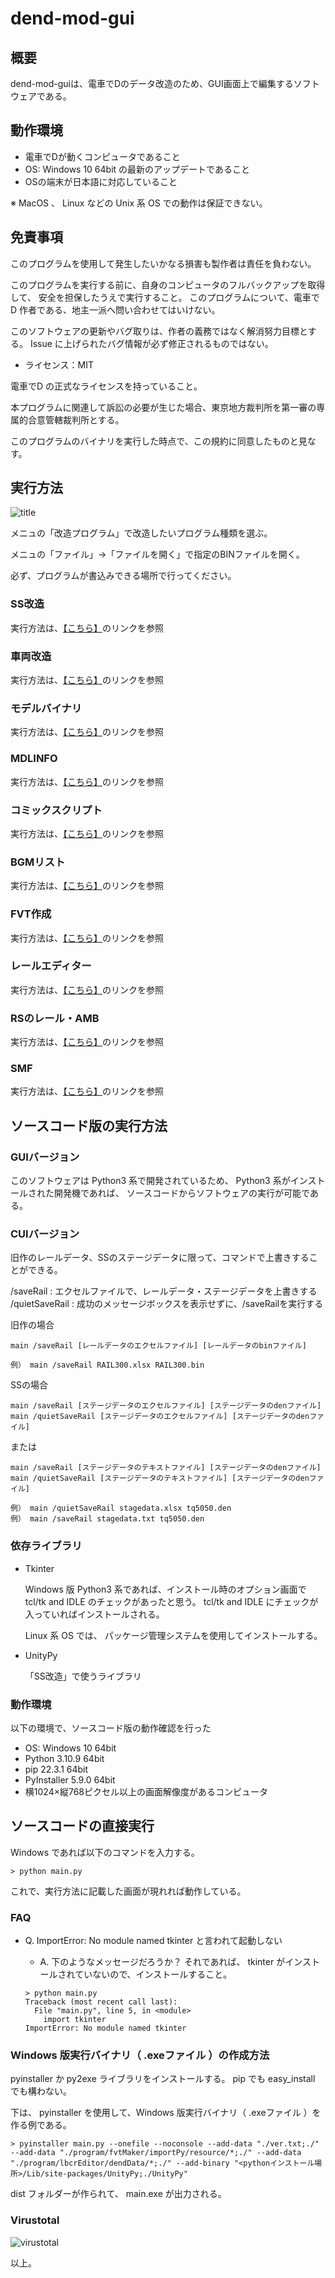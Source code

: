 # dend-mod-gui

## 概要

dend-mod-guiは、電車でDのデータ改造のため、GUI画面上で編集するソフトウェアである。

## 動作環境

* 電車でDが動くコンピュータであること
* OS: Windows 10 64bit の最新のアップデートであること
* OSの端末が日本語に対応していること

※ MacOS 、 Linux などの Unix 系 OS での動作は保証できない。

## 免責事項

このプログラムを使用して発生したいかなる損害も製作者は責任を負わない。

このプログラムを実行する前に、自身のコンピュータのフルバックアップを取得して、
安全を担保したうえで実行すること。
このプログラムについて、電車でD 作者である、地主一派へ問い合わせてはいけない。

このソフトウェアの更新やバグ取りは、作者の義務ではなく解消努力目標とする。
Issue に上げられたバグ情報が必ず修正されるものではない。

* ライセンス：MIT

電車でD の正式なライセンスを持っていること。

本プログラムに関連して訴訟の必要が生じた場合、東京地方裁判所を第一審の専属的合意管轄裁判所とする。

このプログラムのバイナリを実行した時点で、この規約に同意したものと見なす。

## 実行方法

![title](image/title.png)

メニュの「改造プログラム」で改造したいプログラム種類を選ぶ。

メニュの「ファイル」→「ファイルを開く」で指定のBINファイルを開く。

必ず、プログラムが書込みできる場所で行ってください。


### SS改造

実行方法は、[【こちら】](/program/ssUnity/README.md)のリンクを参照

### 車両改造

実行方法は、[【こちら】](/program/orgInfoEditor/README.md)のリンクを参照

### モデルバイナリ

実行方法は、[【こちら】](/program/mdlBin/README.md)のリンクを参照

### MDLINFO

実行方法は、[【こちら】](/program/mdlinfo/README.md)のリンクを参照

### コミックスクリプト

実行方法は、[【こちら】](/program/comicscript/README.md)のリンクを参照

### BGMリスト

実行方法は、[【こちら】](/program/musicEditor/README.md)のリンクを参照

### FVT作成

実行方法は、[【こちら】](/program/fvtMaker/README.md)のリンクを参照

### レールエディター

実行方法は、[【こちら】](/program/railEditor/README.md)のリンクを参照

### RSのレール・AMB

実行方法は、[【こちら】](/program/rsRail/README.md)のリンクを参照

### SMF

実行方法は、[【こちら】](/program/smf/README.md)のリンクを参照

## ソースコード版の実行方法

### GUIバージョン

このソフトウェアは Python3 系で開発されているため、 Python3 系がインストールされた開発機であれば、
ソースコードからソフトウェアの実行が可能である。

### CUIバージョン

旧作のレールデータ、SSのステージデータに限って、コマンドで上書きすることができる。

/saveRail : エクセルファイルで、レールデータ・ステージデータを上書きする
/quietSaveRail : 成功のメッセージボックスを表示せずに、/saveRailを実行する

旧作の場合

```
main /saveRail [レールデータのエクセルファイル] [レールデータのbinファイル]
```

```
例） main /saveRail RAIL300.xlsx RAIL300.bin
```

SSの場合

```
main /saveRail [ステージデータのエクセルファイル] [ステージデータのdenファイル]
main /quietSaveRail [ステージデータのエクセルファイル] [ステージデータのdenファイル]
```

または

```
main /saveRail [ステージデータのテキストファイル] [ステージデータのdenファイル]
main /quietSaveRail [ステージデータのテキストファイル] [ステージデータのdenファイル]
```

```
例） main /quietSaveRail stagedata.xlsx tq5050.den
例） main /saveRail stagedata.txt tq5050.den 
```

### 依存ライブラリ

* Tkinter

  Windows 版 Python3 系であれば、インストール時のオプション画面で tcl/tk and IDLE のチェックがあったと思う。
  tcl/tk and IDLE にチェックが入っていればインストールされる。
  
  Linux 系 OS では、 パッケージ管理システムを使用してインストールする。

* UnityPy

  「SS改造」で使うライブラリ

### 動作環境

以下の環境で、ソースコード版の動作確認を行った

* OS: Windows 10 64bit
* Python 3.10.9 64bit
* pip 22.3.1 64bit
* PyInstaller 5.9.0 64bit
* 横1024×縦768ピクセル以上の画面解像度があるコンピュータ


## ソースコードの直接実行

Windows であれば以下のコマンドを入力する。


````
> python main.py
````

これで、実行方法に記載した画面が現れれば動作している。

### FAQ

* Q. ImportError: No module named tkinter と言われて起動しない

  * A. 下のようなメッセージだろうか？ それであれば、 tkinter がインストールされていないので、インストールすること。
  
  ````
  > python main.py
  Traceback (most recent call last):
    File "main.py", line 5, in <module>
      import tkinter
  ImportError: No module named tkinter
  ````

### Windows 版実行バイナリ（ .exeファイル ）の作成方法

pyinstaller か py2exe ライブラリをインストールする。 pip でも  easy_install  でも構わない。

下は、 pyinstaller を使用して、Windows 版実行バイナリ（ .exeファイル ）を作る例である。

````
> pyinstaller main.py --onefile --noconsole --add-data "./ver.txt;./" --add-data "./program/fvtMaker/importPy/resource/*;./" --add-data "./program/lbcrEditor/dendData/*;./" --add-binary "<pythonインストール場所>/Lib/site-packages/UnityPy;./UnityPy"
````

dist フォルダーが作られて、 main.exe が出力される。

### Virustotal

![virustotal](image/virustotal.png)

以上。